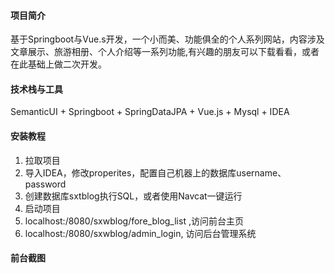 #### 项目简介
基于Springboot与Vue.s开发，一个小而美、功能俱全的个人系列网站，内容涉及文章展示、旅游相册、个人介绍等一系列功能,有兴趣的朋友可以下载看看，或者在此基础上做二次开发。

#### 技术栈与工具

SemanticUI + Springboot + SpringDataJPA + Vue.js + Mysql + IDEA

#### 安装教程

1. 拉取项目
2. 导入IDEA，修改properites，配置自己机器上的数据库username、password
3. 创建数据库sxtblog执行SQL，或者使用Navcat一键运行
4. 启动项目
5. localhost:/8080/sxwblog/fore_blog_list ,访问前台主页
6. localhost:/8080/sxwblog/admin_login, 访问后台管理系统 

#### 前台截图




